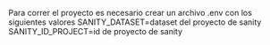 Para correr el proyecto es necesario crear un archivo .env con los siguientes valores
SANITY_DATASET=dataset del proyecto de sanity
SANITY_ID_PROJECT=id de proyecto de sanity
